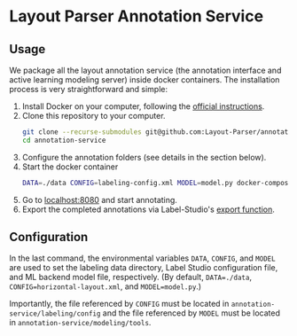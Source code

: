 # Layout Parser Annotation Service

## Usage 

We package all the layout annotation service (the annotation interface and active learning modeling server) inside docker containers. The installation process is very straightforward and simple: 

1. Install Docker on your computer, following the [official instructions](https://www.docker.com/get-started).
2. Clone this repository to your computer. 
    ```bash
    git clone --recurse-submodules git@github.com:Layout-Parser/annotation-service.git
    cd annotation-service
    ```
3. Configure the annotation folders (see details in the section below). 
4. Start the docker container
    ```bash
    DATA=./data CONFIG=labeling-config.xml MODEL=model.py docker-compose up --build -d
    ```
5. Go to [localhost:8080](localhost:8080) and start annotating. 
6. Export the completed annotations via Label-Studio's [export function](http://localhost:8080/export).

## Configuration

In the last command, the environmental variables `DATA`, `CONFIG`, and `MODEL` are used to set the labeling data directory, Label Studio configuration file, and ML backend model file, respectively. (By default, `DATA=./data`, `CONFIG=horizontal-layout.xml`, and `MODEL=model.py`.)

Importantly, the file referenced by `CONFIG` must be located in `annotation-service/labeling/config` and the file referenced by `MODEL` must be located in `annotation-service/modeling/tools`.